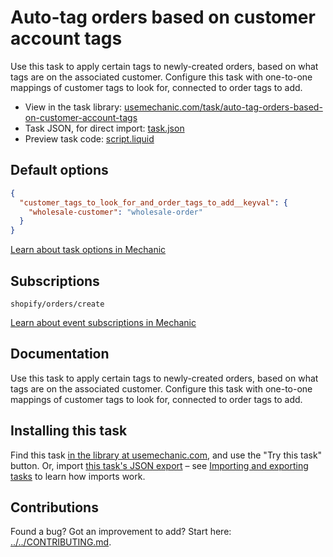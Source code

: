 # Auto-tag orders based on customer account tags

Use this task to apply certain tags to newly-created orders, based on what tags are on the associated customer. Configure this task with one-to-one mappings of customer tags to look for, connected to order tags to add.

* View in the task library: [usemechanic.com/task/auto-tag-orders-based-on-customer-account-tags](https://usemechanic.com/task/auto-tag-orders-based-on-customer-account-tags)
* Task JSON, for direct import: [task.json](../../tasks/auto-tag-orders-based-on-customer-account-tags.json)
* Preview task code: [script.liquid](./script.liquid)

## Default options

```json
{
  "customer_tags_to_look_for_and_order_tags_to_add__keyval": {
    "wholesale-customer": "wholesale-order"
  }
}
```

[Learn about task options in Mechanic](https://docs.usemechanic.com/article/471-task-options)

## Subscriptions

```liquid
shopify/orders/create
```

[Learn about event subscriptions in Mechanic](https://docs.usemechanic.com/article/408-subscriptions)

## Documentation

Use this task to apply certain tags to newly-created orders, based on what tags are on the associated customer. Configure this task with one-to-one mappings of customer tags to look for, connected to order tags to add.

## Installing this task

Find this task [in the library at usemechanic.com](https://usemechanic.com/task/auto-tag-orders-based-on-customer-account-tags), and use the "Try this task" button. Or, import [this task's JSON export](../../tasks/auto-tag-orders-based-on-customer-account-tags.json) – see [Importing and exporting tasks](https://docs.usemechanic.com/article/505-importing-and-exporting-tasks) to learn how imports work.

## Contributions

Found a bug? Got an improvement to add? Start here: [../../CONTRIBUTING.md](../../CONTRIBUTING.md).
